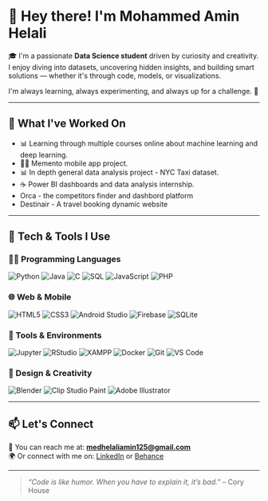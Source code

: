 # 👋 Hey there! I'm Mohammed Amin Helali

🎓 I'm a passionate **Data Science student** driven by curiosity and creativity. I enjoy diving into datasets, uncovering hidden insights, and building smart solutions — whether it's through code, models, or visualizations.

I'm always learning, always experimenting, and always up for a challenge. 🚀

---
## 🧪 What I've Worked On
- 📊 Learning through multiple courses online about machine learning and deep learning.
- 👨‍💻 Memento mobile app project.
- 📊 In depth general data analysis project - NYC Taxi dataset.
- ☕ Power BI dashboards and data analysis internship.
- Orca - the competitors finder and dashbord platform
- Destinair - A travel booking dynamic website
---

## 🚀 Tech & Tools I Use

### 👨‍💻 Programming Languages
![Python](https://img.shields.io/badge/Python-3776AB?style=for-the-badge&logo=python&logoColor=white)
![Java](https://img.shields.io/badge/Java-007396?style=for-the-badge&logo=java&logoColor=white)
![C](https://img.shields.io/badge/C-00599C?style=for-the-badge&logo=c&logoColor=white)
![SQL](https://img.shields.io/badge/SQL-4479A1?style=for-the-badge&logo=mysql&logoColor=white)
![JavaScript](https://img.shields.io/badge/JavaScript-F7DF1E?style=for-the-badge&logo=javascript&logoColor=black)
![PHP](https://img.shields.io/badge/PHP-777BB4?style=for-the-badge&logo=php&logoColor=white)

### 🌐 Web & Mobile
![HTML5](https://img.shields.io/badge/HTML-E34F26?style=for-the-badge&logo=html5&logoColor=white)
![CSS3](https://img.shields.io/badge/CSS-1572B6?style=for-the-badge&logo=css3&logoColor=white)
![Android Studio](https://img.shields.io/badge/Android%20Studio-3DDC84?style=for-the-badge&logo=android-studio&logoColor=white)
![Firebase](https://img.shields.io/badge/Firebase-FFCA28?style=for-the-badge&logo=firebase&logoColor=black)
![SQLite](https://img.shields.io/badge/SQLite-003B57?style=for-the-badge&logo=sqlite&logoColor=white)

### 🧰 Tools & Environments
![Jupyter](https://img.shields.io/badge/Jupyter-F37626?style=for-the-badge&logo=jupyter&logoColor=white)
![RStudio](https://img.shields.io/badge/RStudio-75AADB?style=for-the-badge&logo=rstudio&logoColor=white)
![XAMPP](https://img.shields.io/badge/XAMPP-FB7A24?style=for-the-badge&logo=xampp&logoColor=white)
![Docker](https://img.shields.io/badge/Docker-2496ED?style=for-the-badge&logo=docker&logoColor=white)
![Git](https://img.shields.io/badge/Git-F05032?style=for-the-badge&logo=git&logoColor=white)
![VS Code](https://img.shields.io/badge/VS%20Code-007ACC?style=for-the-badge&logo=visual-studio-code&logoColor=white)

### 🎨 Design & Creativity
![Blender](https://img.shields.io/badge/Blender-F5792A?style=for-the-badge&logo=blender&logoColor=white)
![Clip Studio Paint](https://img.shields.io/badge/Clip%20Studio%20Paint-2E2C2F?style=for-the-badge&logo=clipstudio&logoColor=white)
![Adobe Illustrator](https://img.shields.io/badge/Adobe%20Illustrator-FF9A00?style=for-the-badge&logo=adobeillustrator&logoColor=white)

---

## 📫 Let's Connect

💌 You can reach me at: **medhelaliamin125@gmail.com**  
🌍 Or connect with me on: [LinkedIn](www.linkedin.com/in/amin-helali-74b36b2981-helali) or [Behance](https://www.behance.net/helaliameen)


---

> _“Code is like humor. When you have to explain it, it’s bad.”_ – Cory House
